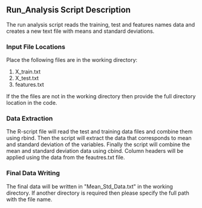 ## Run_Analysis Script Description

The run analysis script reads the training, test and features names data and creates a new text file with means and standard deviations.

### Input File Locations

Place the following files are in the working directory:

1. X_train.txt
2. X_test.txt
3. features.txt

If the the files are not in the working directory then provide the full directory location in the code.

### Data Extraction

The R-script file will read the test and training data files and combine them using rbind.  Then the script will extract the data that corresponds to mean and standard deviation of the variables.  Finally the script will combine the mean and standard deviation data using cbind.  Column headers will be applied using the data from the feautres.txt file.

### Final Data Writing

The final data will be written in "Mean_Std_Data.txt" in the working directory.  If another directory is required then please specify the full path with the file name.
